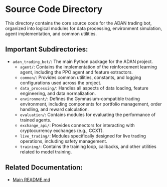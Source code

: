 # Source Code Directory

This directory contains the core source code for the ADAN trading bot, organized into logical modules for data processing, environment simulation, agent implementation, and common utilities.

## Important Subdirectories:

- `adan_trading_bot/`: The main Python package for the ADAN project.
  - `agent/`: Contains the implementation of the reinforcement learning agent, including the PPO agent and feature extractors.
  - `common/`: Provides common utilities, constants, and logging configurations used across the project.
  - `data_processing/`: Handles all aspects of data loading, feature engineering, and data normalization.
  - `environment/`: Defines the Gymnasium-compatible trading environment, including components for portfolio management, order handling, and reward calculation.
  - `evaluation/`: Contains modules for evaluating the performance of trained agents.
  - `exchange_api/`: Provides connectors for interacting with cryptocurrency exchanges (e.g., CCXT).
  - `live_trading/`: Modules specifically designed for live trading operations, including safety management.
  - `training/`: Contains the training loop, callbacks, and other utilities related to model training.

## Related Documentation:

- [Main README.md](../../README.md)
